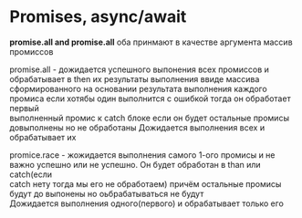 # Promises, async/await  

**promise.all  and promise.all** оба принмают в качестве аргумента массив промиссов 

promise.all  - дожидается успешного выпонения всех промиссов и обрабатывает в then их результаты выполнения ввиде массива  
сформированного на основании результата выполнения каждого промиса  если хотябы один выполнится с ошибкой тогда он обработает первый  
выполненный промис к catch блоке если он будет остальные промисы довыполнены но не обработаны
Дожидается выполнения всех и обрабатывает их

promice.race - жожидается выполнения самого 1-ого промисы  и не важно  успешно или не успешно. Он будет обработан в than или catch(если  
catch нету тогда мы его не обработаем)
причём остальные промисы будут  до выпонены но оьбрабатываться не будут   
Дожидается выполнения одного(первого) и обрабатывает только его
